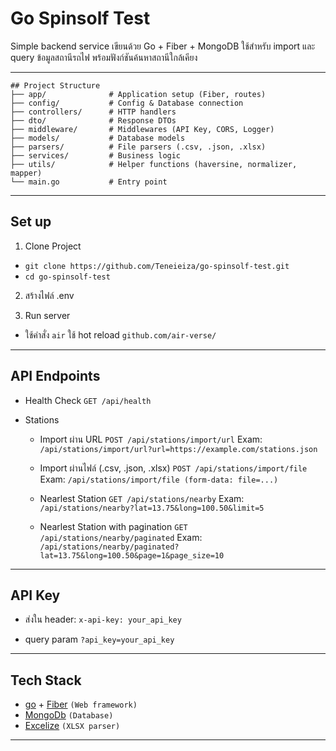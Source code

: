# Go Spinsolf Test

Simple backend service เขียนด้วย Go + Fiber + MongoDB
ใช้สำหรับ import และ query ข้อมูลสถานีรถไฟ พร้อมฟังก์ชันค้นหาสถานีใกล้เคียง

---

```
## Project Structure
├── app/              # Application setup (Fiber, routes)
├── config/           # Config & Database connection
├── controllers/      # HTTP handlers
├── dto/              # Response DTOs
├── middleware/       # Middlewares (API Key, CORS, Logger)
├── models/           # Database models
├── parsers/          # File parsers (.csv, .json, .xlsx)
├── services/         # Business logic
├── utils/            # Helper functions (haversine, normalizer, mapper)
└── main.go           # Entry point
```

---

## Set up

1. Clone Project
  - `git clone https://github.com/Teneieiza/go-spinsolf-test.git`
  - `cd go-spinsolf-test`

2. สร้างไฟล์ .env

3. Run server
  - ใช้คำสั่ง `air` ใช้ hot reload `github.com/air-verse/`

---

## API Endpoints

- Health Check
    `GET /api/health`

- Stations
  - Import ผ่าน URL
    `POST /api/stations/import/url`
      Exam: `/api/stations/import/url?url=https://example.com/stations.json`

  - Import ผ่านไฟล์ (.csv, .json, .xlsx)
    `POST /api/stations/import/file`
      Exam: `/api/stations/import/file (form-data: file=...)`

  - Nearlest Station
    `GET /api/stations/nearby`
      Exam: `/api/stations/nearby?lat=13.75&long=100.50&limit=5`

  - Nearlest Station with pagination
    `GET /api/stations/nearby/paginated`
      Exam: `/api/stations/nearby/paginated?lat=13.75&long=100.50&page=1&page_size=10`

---

## API Key

  - ส่งใน header:
  `x-api-key: your_api_key`

  - query param
  `?api_key=your_api_key`

---

## Tech Stack

  - [go](https://go.dev/) + [Fiber](https://gofiber.io/)  `(Web framework)`
  - [MongoDb](https://www.mongodb.com/)                   `(Database)`
  - [Excelize](https://github.com/qax-os/excelize)        `(XLSX parser)`

---
